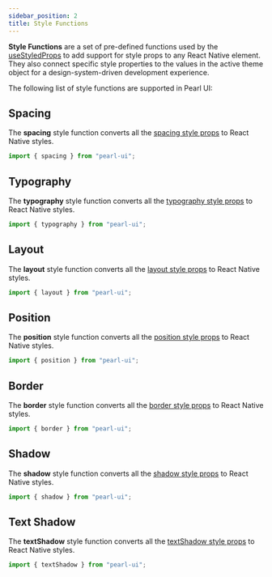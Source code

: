 ```yaml
---
sidebar_position: 2
title: Style Functions
---
```


**Style Functions** are a set of pre-defined functions used by the [useStyledProps](../hooks/useStyledProps) to add support for style props to any React Native element. They also connect specific style properties to the values in the active theme object for a design-system-driven development experience.

The following list of style functions are supported in Pearl UI:

## Spacing

The **spacing** style function converts all the [spacing style props](../core-features/style-props#margin-and-padding) to React Native styles.

```js
import { spacing } from "pearl-ui";
```

## Typography

The **typography** style function converts all the [typography style props](../core-features/style-props#typography) to React Native styles.

```js
import { typography } from "pearl-ui";
```

## Layout

The **layout** style function converts all the [layout style props](../core-features/style-props#layout) to React Native styles.

```js
import { layout } from "pearl-ui";
```

## Position

The **position** style function converts all the [position style props](../core-features/style-props#position) to React Native styles.

```js
import { position } from "pearl-ui";
```

## Border

The **border** style function converts all the [border style props](../core-features/style-props#border) to React Native styles.

```js
import { border } from "pearl-ui";
```

## Shadow

The **shadow** style function converts all the [shadow style props](../core-features/style-props#shadow) to React Native styles.

```js
import { shadow } from "pearl-ui";
```

## Text Shadow

The **textShadow** style function converts all the [textShadow style props](../core-features/style-props#textShadow) to React Native styles.

```js
import { textShadow } from "pearl-ui";
```
